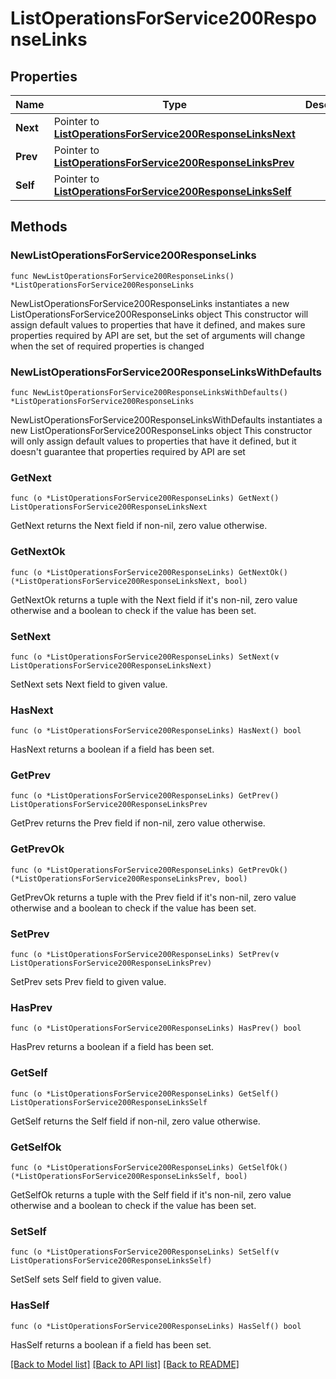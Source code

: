 # ListOperationsForService200ResponseLinks

## Properties

Name | Type | Description | Notes
------------ | ------------- | ------------- | -------------
**Next** | Pointer to [**ListOperationsForService200ResponseLinksNext**](ListOperationsForService200ResponseLinksNext.md) |  | [optional] 
**Prev** | Pointer to [**ListOperationsForService200ResponseLinksPrev**](ListOperationsForService200ResponseLinksPrev.md) |  | [optional] 
**Self** | Pointer to [**ListOperationsForService200ResponseLinksSelf**](ListOperationsForService200ResponseLinksSelf.md) |  | [optional] 

## Methods

### NewListOperationsForService200ResponseLinks

`func NewListOperationsForService200ResponseLinks() *ListOperationsForService200ResponseLinks`

NewListOperationsForService200ResponseLinks instantiates a new ListOperationsForService200ResponseLinks object
This constructor will assign default values to properties that have it defined,
and makes sure properties required by API are set, but the set of arguments
will change when the set of required properties is changed

### NewListOperationsForService200ResponseLinksWithDefaults

`func NewListOperationsForService200ResponseLinksWithDefaults() *ListOperationsForService200ResponseLinks`

NewListOperationsForService200ResponseLinksWithDefaults instantiates a new ListOperationsForService200ResponseLinks object
This constructor will only assign default values to properties that have it defined,
but it doesn't guarantee that properties required by API are set

### GetNext

`func (o *ListOperationsForService200ResponseLinks) GetNext() ListOperationsForService200ResponseLinksNext`

GetNext returns the Next field if non-nil, zero value otherwise.

### GetNextOk

`func (o *ListOperationsForService200ResponseLinks) GetNextOk() (*ListOperationsForService200ResponseLinksNext, bool)`

GetNextOk returns a tuple with the Next field if it's non-nil, zero value otherwise
and a boolean to check if the value has been set.

### SetNext

`func (o *ListOperationsForService200ResponseLinks) SetNext(v ListOperationsForService200ResponseLinksNext)`

SetNext sets Next field to given value.

### HasNext

`func (o *ListOperationsForService200ResponseLinks) HasNext() bool`

HasNext returns a boolean if a field has been set.

### GetPrev

`func (o *ListOperationsForService200ResponseLinks) GetPrev() ListOperationsForService200ResponseLinksPrev`

GetPrev returns the Prev field if non-nil, zero value otherwise.

### GetPrevOk

`func (o *ListOperationsForService200ResponseLinks) GetPrevOk() (*ListOperationsForService200ResponseLinksPrev, bool)`

GetPrevOk returns a tuple with the Prev field if it's non-nil, zero value otherwise
and a boolean to check if the value has been set.

### SetPrev

`func (o *ListOperationsForService200ResponseLinks) SetPrev(v ListOperationsForService200ResponseLinksPrev)`

SetPrev sets Prev field to given value.

### HasPrev

`func (o *ListOperationsForService200ResponseLinks) HasPrev() bool`

HasPrev returns a boolean if a field has been set.

### GetSelf

`func (o *ListOperationsForService200ResponseLinks) GetSelf() ListOperationsForService200ResponseLinksSelf`

GetSelf returns the Self field if non-nil, zero value otherwise.

### GetSelfOk

`func (o *ListOperationsForService200ResponseLinks) GetSelfOk() (*ListOperationsForService200ResponseLinksSelf, bool)`

GetSelfOk returns a tuple with the Self field if it's non-nil, zero value otherwise
and a boolean to check if the value has been set.

### SetSelf

`func (o *ListOperationsForService200ResponseLinks) SetSelf(v ListOperationsForService200ResponseLinksSelf)`

SetSelf sets Self field to given value.

### HasSelf

`func (o *ListOperationsForService200ResponseLinks) HasSelf() bool`

HasSelf returns a boolean if a field has been set.


[[Back to Model list]](../README.md#documentation-for-models) [[Back to API list]](../README.md#documentation-for-api-endpoints) [[Back to README]](../README.md)



